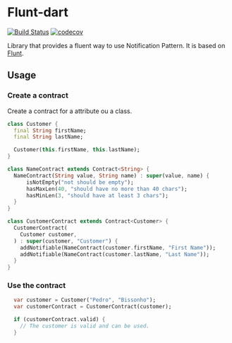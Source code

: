 
# Flunt-dart

[![Build Status](https://travis-ci.org/PedroBissonho/flunt-dart.svg?branch=master)](https://travis-ci.org/PedroBissonho/flunt-dart)
[![codecov](https://codecov.io/gh/PedroBissonho/flunt-dart/branch/master/graph/badge.svg)](https://codecov.io/gh/PedroBissonho/flunt-dart)

Library that provides a fluent way to use Notification Pattern. It is based on [Flunt](https://github.com/andrebaltieri/flunt).

## Usage

### Create a contract

Create a contract for a attribute ou a class.

``` dart
class Customer {
  final String firstName;
  final String lastName;

  Customer(this.firstName, this.lastName);
}

class NameContract extends Contract<String> {
  NameContract(String value, String name) : super(value, name) {
      isNotEmpty("not should be empty");
      hasMaxLen(40, "should have no more than 40 chars");
      hasMinLen(3, "should have at least 3 chars");
  }
}

class CustomerContract extends Contract<Customer> {
  CustomerContract(
    Customer customer,
  ) : super(customer, "Customer") {
    addNotifiable(NameContract(customer.firstName, "First Name"));
    addNotifiable(NameContract(customer.lastName, "Last Name"));
  }
}

```
### Use the contract
  
``` dart
  var customer = Customer("Pedro", "Bissonho");
  var customerContract = CustomerContract(customer);

  if (customerContract.valid) {
    // The customer is valid and can be used.
  }
```

